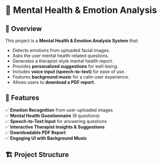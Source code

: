 # 🧠 Mental Health & Emotion Analysis

## 🌟 Overview
This project is a **Mental Health & Emotion Analysis System** that:
- Detects emotions from uploaded facial images.
- Asks the user mental health-related questions.
- Generates a therapist-style mental health report.
- Provides **personalized suggestions** for well-being.
- Includes **voice input (speech-to-text)** for ease of use.
- Features **background music** for a calm user experience.
- Allows users to **download a PDF report**.

## 🚀 Features
✅ **Emotion Recognition** from user-uploaded images  
✅ **Mental Health Questionnaire** (8 questions)  
✅ **Speech-to-Text Input** for answering questions  
✅ **Interactive Therapist Insights & Suggestions**  
✅ **Downloadable PDF Report**  
✅ **Engaging UI with Background Music**  

## 🏗️ Project Structure

